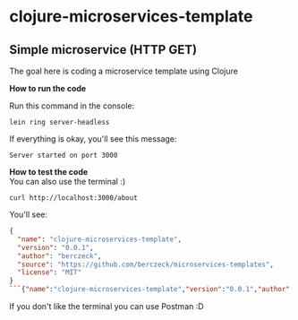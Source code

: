 # clojure-microservices-template
Simple microservice (HTTP GET)
---
The goal here is coding a microservice template using Clojure

**How to run the code** </br>

Run this command in the console:
```
lein ring server-headless
```
If everything is okay, you'll see this message:
```
Server started on port 3000
```

**How to test the code** </br>
You can also use the terminal :)

```
curl http://localhost:3000/about
```

You'll see:
```json
{
  "name": "clojure-microservices-template",
  "version": "0.0.1",
  "author": "berczeck",
  "source": "https://github.com/berczeck/microservices-templates",
  "license": "MIT"
}
```{"name":"clojure-microservices-template","version":"0.0.1","author":"berczeck","source":"https://github.com/berczeck/microservices-templates","license":"MIT"}
```

If you don't like the terminal you can use Postman :D

